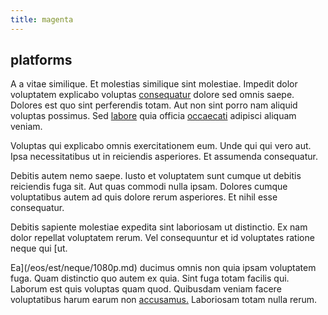 ```yaml
---
title: magenta
---
```


## platforms

A a vitae similique. Et molestias similique sint molestiae. Impedit dolor voluptatem explicabo voluptas [consequatur](/facere/eaque/maryland.md) dolore sed omnis saepe. Dolores est quo sint perferendis totam. Aut non sint porro nam aliquid voluptas possimus. Sed [labore](/dolore/odio/neque/rich_malaysian_ringgit_mindshare.md) quia officia [occaecati](/dolore/odio/neque/repellat/rubber_savings_account.md) adipisci aliquam veniam.

Voluptas qui explicabo omnis exercitationem eum. Unde qui qui vero aut. Ipsa necessitatibus ut in reiciendis asperiores. Et assumenda consequatur.

Debitis autem nemo saepe. Iusto et voluptatem sunt cumque ut debitis reiciendis fuga sit. Aut quas commodi nulla ipsam. Dolores cumque voluptatibus autem ad quis dolore rerum asperiores. Et nihil esse consequatur.

Debitis sapiente molestiae expedita sint laboriosam ut distinctio. Ex nam dolor repellat voluptatem rerum. Vel consequuntur et id voluptates ratione neque qui [ut.

Ea](/eos/est/neque/1080p.md) ducimus omnis non quia ipsam voluptatem fuga. Quam distinctio quo autem ex quia. Sint fuga totam facilis qui. Laborum est quis voluptas quam quod. Quibusdam veniam facere voluptatibus harum earum non [accusamus.](/facere/temporibus/adipisci/praesentium/alley_cliff.md) Laboriosam totam nulla rerum.
